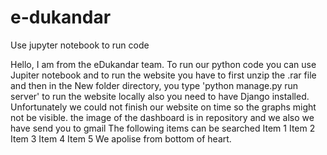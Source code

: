# e-dukandar 



Use jupyter notebook to run code





Hello, I am from the eDukandar team. To run our python code you can use Jupiter notebook and to run the website you have to first unzip the .rar file and then in the New folder directory, you type 'python manage.py run server' to run the website locally also you need to have Django installed. Unfortunately we could not finish our website on time so the graphs might not be visible. the image of the dashboard is in repository and we also we have send you to gmail 
The following items can be searched 
Item 1
Item 2
Item 3
Item 4
Item 5 
We apolise from bottom of heart.







